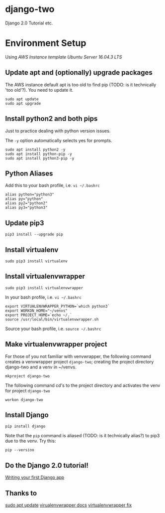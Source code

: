 # django-two
Django 2.0 Tutorial etc.

# Environment Setup
Using _AWS Instance template Ubuntu Server 16.04.3 LTS_

## Update apt and (optionally) upgrade packages
The AWS instance default apt is too old to find pip (TODO: is it technically 'too old'?). You need to update it.
```
sudo apt update
sudo apt upgrade
```

## Install python2 and both pips
Just to practice dealing with python version issues.

The `-y` option automatically selects yes for prompts.

```
sudo apt install python2 -y
sudo apt install python-pip -y
sudo apt install python3-pip -y
```

## Python Aliases
Add this to your bash profile, i.e. `vi ~/.bashrc`
```
alias python="python3"
alias py="python"
alias py2="python2"
alias py3="python3"
```
## Update pip3
```
pip3 install --upgrade pip
```

## Install virtualenv
```
sudo pip3 install virtualenv
```

## Install virtualenvwrapper
```
sudo pip3 install virtualenvwrapper
```
In your bash profile, i.e. `vi ~/.bashrc`
```
export VIRTUALENVWRAPPER_PYTHON=`which python3`
export WORKON_HOME="~/venvs"
export PROJECT_HOME=`echo ~/.`
source /usr/local/bin/virtualenvwrapper.sh
```
Source your bash profile, i.e. `source ~/.bashrc`

## Make virtualenvwrapper project
For those of you not familiar with venvwrapper, the following command creates a venvwrapper project `django-two`; creating the project directory django-two and a venv in ~/venvs.
```
mkproject django-two
```
The following command cd's to the project directory and activates the venv for project `django-two`
```
workon django-two
```

## Install Django
```
pip install django
```
Note that the `pip` command is aliased (TODO: is it technically alias?) to pip3 due to the venv. Try this:
```
pip --version
```

## Do the Django 2.0 tutorial!
[Writing your first Django app](https://docs.djangoproject.com/en/2.0/intro/tutorial01/)

## Thanks to
[sudo apt update](https://www.rosehosting.com/blog/how-to-install-pip-on-ubuntu-16-04/)
[virualenvwrapper docs](http://docs.python-guide.org/en/latest/dev/virtualenvs/)
[virtualenvwrapper fix](https://stackoverflow.com/questions/11507186/python-virtualenv-no-module-named-virtualenvwrapper-hook-loader)

